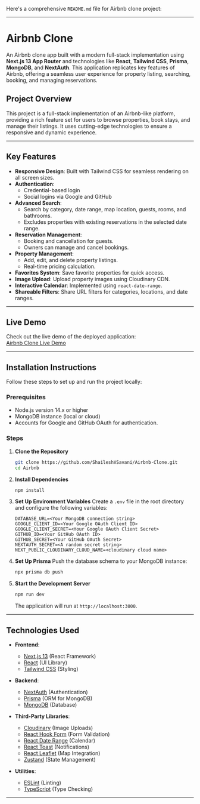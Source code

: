 Here's a comprehensive `README.md` file for Airbnb clone project:

---

# Airbnb Clone

An Airbnb clone app built with a modern full-stack implementation using **Next.js 13 App Router** and technologies like **React**, **Tailwind CSS**, **Prisma**, **MongoDB**, and **NextAuth**. This application replicates key features of Airbnb, offering a seamless user experience for property listing, searching, booking, and managing reservations.

## Project Overview

This project is a full-stack implementation of an Airbnb-like platform, providing a rich feature set for users to browse properties, book stays, and manage their listings. It uses cutting-edge technologies to ensure a responsive and dynamic experience.

---

## Key Features

- **Responsive Design**: Built with Tailwind CSS for seamless rendering on all screen sizes.
- **Authentication**:
  - Credential-based login
  - Social logins via Google and GitHub
- **Advanced Search**:
  - Search by category, date range, map location, guests, rooms, and bathrooms.
  - Excludes properties with existing reservations in the selected date range.
- **Reservation Management**:
  - Booking and cancellation for guests.
  - Owners can manage and cancel bookings.
- **Property Management**:
  - Add, edit, and delete property listings.
  - Real-time pricing calculation.
- **Favorites System**: Save favorite properties for quick access.
- **Image Upload**: Upload property images using Cloudinary CDN.
- **Interactive Calendar**: Implemented using `react-date-range`.
- **Shareable Filters**: Share URL filters for categories, locations, and date ranges.

---

## Live Demo

Check out the live demo of the deployed application:  
[Airbnb Clone Live Demo]()

---

## Installation Instructions

Follow these steps to set up and run the project locally:

### Prerequisites

- Node.js version 14.x or higher
- MongoDB instance (local or cloud)
- Accounts for Google and GitHub OAuth for authentication.

### Steps

1. **Clone the Repository**
   ```bash
   git clone https://github.com/ShaileshVSavani/Airbnb-Clone.git
   cd Airbnb
   ```

2. **Install Dependencies**
   ```bash
   npm install
   ```

3. **Set Up Environment Variables**
   Create a `.env` file in the root directory and configure the following variables:
   ```env
   DATABASE_URL=<Your MongoDB connection string>
   GOOGLE_CLIENT_ID=<Your Google OAuth Client ID>
   GOOGLE_CLIENT_SECRET=<Your Google OAuth Client Secret>
   GITHUB_ID=<Your GitHub OAuth ID>
   GITHUB_SECRET=<Your GitHub OAuth Secret>
   NEXTAUTH_SECRET=<A random secret string>
   NEXT_PUBLIC_CLOUDINARY_CLOUD_NAME=<cloudinary cloud name>
   ```

4. **Set Up Prisma**
   Push the database schema to your MongoDB instance:
   ```bash
   npx prisma db push
   ```

5. **Start the Development Server**
   ```bash
   npm run dev
   ```
   The application will run at `http://localhost:3000`.

---

## Technologies Used

- **Frontend**:
  - [Next.js 13](https://nextjs.org/) (React Framework)
  - [React](https://reactjs.org/) (UI Library)
  - [Tailwind CSS](https://tailwindcss.com/) (Styling)

- **Backend**:
  - [NextAuth](https://next-auth.js.org/) (Authentication)
  - [Prisma](https://www.prisma.io/) (ORM for MongoDB)
  - [MongoDB](https://www.mongodb.com/) (Database)

- **Third-Party Libraries**:
  - [Cloudinary](https://cloudinary.com/) (Image Uploads)
  - [React Hook Form](https://react-hook-form.com/) (Form Validation)
  - [React Date Range](https://github.com/hypeserver/react-date-range) (Calendar)
  - [React Toast](https://react-hot-toast.com/) (Notifications)
  - [React Leaflet](https://react-leaflet.js.org/) (Map Integration)
  - [Zustand](https://zustand-demo.pmnd.rs/) (State Management)

- **Utilities**:
  - [ESLint](https://eslint.org/) (Linting)
  - [TypeScript](https://www.typescriptlang.org/) (Type Checking)

---

